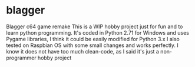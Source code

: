 # blagger
Blagger c64 game remake
This is a WIP hobby project just for fun and to learn python programming.
It's coded in Python 2.71 for Windows and uses Pygame libraries, I think it could be easily modified for Python 3.x
I also tested on Raspbian OS with some small changes and works perfectly.
I know it does not have too much clean-code, as I said it's just a non-programmer hobby project
